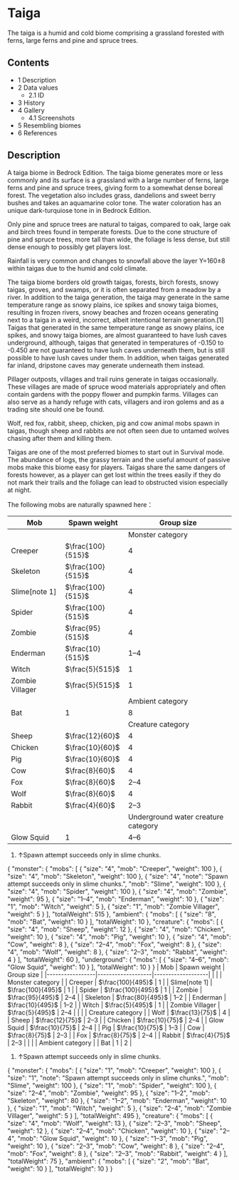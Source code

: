 # Taiga
The taiga is a humid and cold biome comprising a grassland forested with ferns, large ferns and pine and spruce trees.

## Contents
- 1 Description
- 2 Data values
	- 2.1 ID
- 3 History
- 4 Gallery
	- 4.1 Screenshots
- 5 Resembling biomes
- 6 References

## Description
A taiga biome in Bedrock Edition.
The taiga biome generates more or less commonly and its surface is a grassland with a large number of ferns, large ferns and pine and spruce trees, giving form to a somewhat dense boreal forest. The vegetation also includes grass, dandelions and sweet berry bushes and takes an aquamarine color tone. The water coloration has an unique dark-turquiose tone in in Bedrock Edition.

Only pine and spruce trees are natural to taigas, compared to oak, large oak and birch trees found in temperate forests. Due to the cone structure of pine and spruce trees, more tall than wide, the foliage is less dense, but still dense enough to possibly get players lost. 

Rainfall is very common and changes to snowfall above the layer Y=160±8 within taigas due to the humid and cold climate. 

The taiga biome borders old growth taigas, forests, birch forests, snowy taigas, groves, and swamps, or it is often separated from a meadow by a river. In addition to the taiga generation, the taiga may generate in the same temperature range as snowy plains, ice spikes and snowy taiga biomes, resulting in frozen rivers, snowy beaches and frozen oceans generating next to a taiga in a weird, incorrect, albeit intentional terrain generation.[1] Taigas that generated in the same temperature range as snowy plains, ice spikes, and snowy taiga biomes, are almost guaranteed to have lush caves underground, although, taigas that generated in temperatures of -0.150 to -0.450 are not guaranteed to have lush caves underneath them, but is still possible to have lush caves under them. In addition, when taigas generated far inland, dripstone caves may generate underneath them instead.

Pillager outposts, villages and trail ruins generate in taigas occasionally. These villages are made of spruce wood materials appropriately and often contain gardens with the poppy flower and pumpkin farms. Villages can also serve as a handy refuge with cats, villagers and iron golems and as a trading site should one be found.

Wolf, red fox, rabbit, sheep, chicken, pig and cow animal mobs spawn in taigas, though sheep and rabbits are not often seen due to untamed wolves chasing after them and killing them.  

Taigas are one of the most preferred biomes to start out in Survival mode. The abundance of logs, the grassy terrain and the useful amount of passive mobs make this biome easy for players. Taigas share the same dangers of forests however, as a player can get lost within the trees easily if they do not mark their trails and the foliage can lead to obstructed vision especially at night. 

The following mobs are naturally spawned here：

| Mob             | Spawn weight      | Group size                          |
|-----------------|-------------------|-------------------------------------|
|                 |                   | Monster category                    |
| Creeper         | $\frac{100}{515}$ | 4                                   |
| Skeleton        | $\frac{100}{515}$ | 4                                   |
| Slime[note 1]   | $\frac{100}{515}$ | 4                                   |
| Spider          | $\frac{100}{515}$ | 4                                   |
| Zombie          | $\frac{95}{515}$  | 4                                   |
| Enderman        | $\frac{10}{515}$  | 1–4                                 |
| Witch           | $\frac{5}{515}$   | 1                                   |
| Zombie Villager | $\frac{5}{515}$   | 1                                   |
|                 |                   | Ambient category                    |
| Bat             | 1                 | 8                                   |
|                 |                   | Creature category                   |
| Sheep           | $\frac{12}{60}$   | 4                                   |
| Chicken         | $\frac{10}{60}$   | 4                                   |
| Pig             | $\frac{10}{60}$   | 4                                   |
| Cow             | $\frac{8}{60}$    | 4                                   |
| Fox             | $\frac{8}{60}$    | 2–4                                 |
| Wolf            | $\frac{8}{60}$    | 4                                   |
| Rabbit          | $\frac{4}{60}$    | 2–3                                 |
|                 |                   | Underground water creature category |
| Glow Squid      | 1                 | 4–6                                 |

1. ↑Spawn attempt succeeds only in slime chunks.

{ "monster": { "mobs": [ { "size": "4", "mob": "Creeper", "weight": 100 }, { "size": "4", "mob": "Skeleton", "weight": 100 }, { "size": "4", "note": "Spawn attempt succeeds only in slime chunks.", "mob": "Slime", "weight": 100 }, { "size": "4", "mob": "Spider", "weight": 100 }, { "size": "4", "mob": "Zombie", "weight": 95 }, { "size": "1&ndash;4", "mob": "Enderman", "weight": 10 }, { "size": "1", "mob": "Witch", "weight": 5 }, { "size": "1", "mob": "Zombie Villager", "weight": 5 } ], "totalWeight": 515 }, "ambient": { "mobs": [ { "size": "8", "mob": "Bat", "weight": 10 } ], "totalWeight": 10 }, "creature": { "mobs": [ { "size": "4", "mob": "Sheep", "weight": 12 }, { "size": "4", "mob": "Chicken", "weight": 10 }, { "size": "4", "mob": "Pig", "weight": 10 }, { "size": "4", "mob": "Cow", "weight": 8 }, { "size": "2&ndash;4", "mob": "Fox", "weight": 8 }, { "size": "4", "mob": "Wolf", "weight": 8 }, { "size": "2&ndash;3", "mob": "Rabbit", "weight": 4 } ], "totalWeight": 60 }, "underground": { "mobs": [ { "size": "4&ndash;6", "mob": "Glow Squid", "weight": 10 } ], "totalWeight": 10 } }
| Mob             | Spawn weight      | Group size        |
|-----------------|-------------------|-------------------|
|                 |                   | Monster category  |
| Creeper         | $\frac{100}{495}$ | 1                 |
| Slime[note 1]   | $\frac{100}{495}$ | 1                 |
| Spider          | $\frac{100}{495}$ | 1                 |
| Zombie          | $\frac{95}{495}$  | 2–4               |
| Skeleton        | $\frac{80}{495}$  | 1–2               |
| Enderman        | $\frac{10}{495}$  | 1–2               |
| Witch           | $\frac{5}{495}$   | 1                 |
| Zombie Villager | $\frac{5}{495}$   | 2–4               |
|                 |                   | Creature category |
| Wolf            | $\frac{13}{75}$   | 4                 |
| Sheep           | $\frac{12}{75}$   | 2–3               |
| Chicken         | $\frac{10}{75}$   | 2–4               |
| Glow Squid      | $\frac{10}{75}$   | 2–4               |
| Pig             | $\frac{10}{75}$   | 1–3               |
| Cow             | $\frac{8}{75}$    | 2–3               |
| Fox             | $\frac{8}{75}$    | 2–4               |
| Rabbit          | $\frac{4}{75}$    | 2–3               |
|                 |                   | Ambient category  |
| Bat             | 1                 | 2                 |

1. ↑Spawn attempt succeeds only in slime chunks.

{ "monster": { "mobs": [ { "size": "1", "mob": "Creeper", "weight": 100 }, { "size": "1", "note": "Spawn attempt succeeds only in slime chunks.", "mob": "Slime", "weight": 100 }, { "size": "1", "mob": "Spider", "weight": 100 }, { "size": "2&ndash;4", "mob": "Zombie", "weight": 95 }, { "size": "1&ndash;2", "mob": "Skeleton", "weight": 80 }, { "size": "1&ndash;2", "mob": "Enderman", "weight": 10 }, { "size": "1", "mob": "Witch", "weight": 5 }, { "size": "2&ndash;4", "mob": "Zombie Villager", "weight": 5 } ], "totalWeight": 495 }, "creature": { "mobs": [ { "size": "4", "mob": "Wolf", "weight": 13 }, { "size": "2&ndash;3", "mob": "Sheep", "weight": 12 }, { "size": "2&ndash;4", "mob": "Chicken", "weight": 10 }, { "size": "2&ndash;4", "mob": "Glow Squid", "weight": 10 }, { "size": "1&ndash;3", "mob": "Pig", "weight": 10 }, { "size": "2&ndash;3", "mob": "Cow", "weight": 8 }, { "size": "2&ndash;4", "mob": "Fox", "weight": 8 }, { "size": "2&ndash;3", "mob": "Rabbit", "weight": 4 } ], "totalWeight": 75 }, "ambient": { "mobs": [ { "size": "2", "mob": "Bat", "weight": 10 } ], "totalWeight": 10 } }

